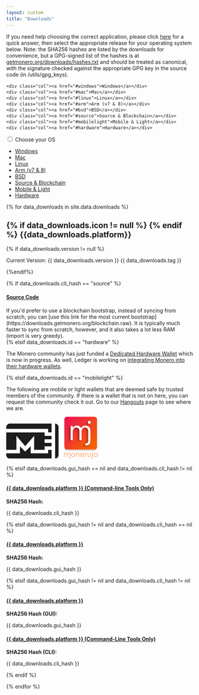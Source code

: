 ```yaml
---
layout: custom
title: "Downloads"
---
```


<div class="downloads">

<div class="container description" markdown="1">

If you need help choosing the correct application, please click [here](https://www.reddit.com/r/Monero/comments/64b5lf/what_is_the_best_monero_wallet/) for a quick answer, then select the appropriate release for your operating system below.
Note: the SHA256 hashes are listed by the downloads for convenience, but a GPG-signed list of the hashes is at [getmonero.org/downloads/hashes.txt](https://getmonero.org/downloads/hashes.txt) and should be treated as canonical, with the signature checked against the appropriate GPG key in the source code (in /utils/gpg_keys).

</div>
<div class="container full downdropdown">
<div class="info-block download-nav row middle-xs between-xs" id="selections">
    
    <div class="col"><a href="#windows">Windows</a></div>
    <div class="col"><a href="#mac">Mac</a></div>
    <div class="col"><a href="#linux">Linux</a></div>
    <div class="col"><a href="#arm">Arm (v7 & 8)</a></div>
    <div class="col"><a href="#bsd">BSD</a></div>
    <div class="col"><a href="#source">Source & Blockchain</a></div>
    <div class="col"><a href="#mobilelight">Mobile & Light</a></div>
    <div class="col"><a href="#hardware">Hardware</a></div>
    
</div>
</div>

<div class="container full">
  <div class="info-block row center-xs" id="pick-platform">
     <div class="mob dropdowndrop">
        <input id="check01" type="checkbox" name="menu"/>
        <label for="check01">Choose your OS</label>
        <ul id="menu">
          <li><a href="#windows">Windows</a></li>
          <li><a href="#mac">Mac</a></li>
          <li><a href="#linux">Linux</a></li>
          <li><a href="#arm">Arm (v7 & 8)</a></li>
          <li><a href="#bsd">BSD</a></li>
          <li><a href="#source">Source & Blockchain</a></li>
          <li><a href="#mobilelight">Mobile & Light</a></li>
          <li><a href="#hardware">Hardware</a></li>
        </ul>
      </div>
  </div>
</div>


<div class="download-platforms">

{% for data_downloads in site.data.downloads %}

<section class="container full" id="{{ data_downloads.id}}">
    <div class="info-block">
        <h2> 
            {% if data_downloads.icon != null %}
            <span class="{{data_downloads.icon}}"></span>  
            {% endif %}
            {{data_downloads.platform}}
        </h2>
            {% if data_downloads.version != null %}
        <p class="text-center">Current Version: {{ data_downloads.version }} {{ data_downloads.tag }}</p>
            {%endif%}



{% if data_downloads.cli_hash == "source" %}
<div class="row">
<div class="col-md-8 col-md-offset-2 col-sm-12 col-xs-12">
<h4 id="{{ data_downloads.platform | slugify }}">
 <a href="{{ data_downloads.cli_url }}">Source Code</a>
</h4>
</div>
<div class="col-md-8 col-md-offset-2 col-sm-12 col-xs-12" markdown="1">
If you'd prefer to use a blockchain bootstrap, instead of syncing from scratch, you can [use this link for the most current bootstrap](https://downloads.getmonero.org/blockchain.raw). It is typically much faster to sync from scratch, however, and it also takes a lot less RAM (import is very greedy).
</div>
</div>
{% elsif data_downloads.id == "hardware" %}
<div class="row">
<div class="col-md-8 col-md-offset-2 col-sm-12 col-xs-12">
<p>The Monero community has just funded a <a href="https://forum.getmonero.org/9/work-in-progress/88149/dedicated-monero-hardware-wallet" target="_blank" rel="noreferrer, noopener">Dedicated Hardware Wallet</a> which is now in progress. As well, Ledger is working on <a href="https://github.com/LedgerHQ/blue-app-monero" target="_blank" rel="noreferrer, noopener">integrating Monero into their hardware wallets</a>.</p>
</div></div>

{% elsif data_downloads.id == "mobilelight" %}
<div class="row">
<div class="col-md-8 col-md-offset-2 col-sm-12 col-xs-12">
<p>The following are mobile or light wallets that are deemed safe by trusted members of the community. If there is a wallet that is not on here, you can request the community check it out. Go to our <a href="/community/hangouts/">Hangouts</a> page to see where we are.</p>
</div>
</div>
<div class="row center-xs">
  <div class="col-xs-12">
    <a href="https://mymonero.com"><img src="/img/mymonero.png" alt="MyMonero Logo"></a>
    <a href="https://monerujo.io"><img src="/img/monerujo.png" alt="Monerujo Logo"></a>
  </div>
</div>


{% elsif data_downloads.gui_hash == nil and data_downloads.cli_hash != nil %}
<div class="row"><div class="col-md-8 col-md-offset-2 col-sm-12 col-xs-12"><h4 id="{{ data_downloads.platform | slugify }}">
 <a href="//downloads.getmonero.org/cli/{{ data_downloads.cli_url }}"> {{ data_downloads.platform }} (Command-line Tools Only)</a>
 </h4></div></div>
 <div class="row"><div class="col-md-8 col-md-offset-2 col-sm-12 col-xs-12">
 <p><strong>SHA256 Hash:</strong></p> <p class="hash"> {{ data_downloads.cli_hash }}</p></div>
</div>
{% elsif data_downloads.gui_hash != nil and data_downloads.cli_hash == nil %}
<div class="row">

<h4 id="{{ data_downloads.platform | slugify }}">
 <a href="//downloads.getmonero.org/gui/{{ data_downloads.gui_url }}">{{ data_downloads.platform }}</a>
 </h4></div>
<div class="row">
<p><strong>SHA256 Hash:</strong></p> <p class="hash"> {{ data_downloads.gui_hash }}</p>
</div>
{% elsif data_downloads.gui_hash != nil and data_downloads.cli_hash != nil %}
<div class="row start-md">
<div class="col-md-6 col-sm-12" >

<h4 id="{{ data_downloads.platform | slugify }}">
 <a href="//downloads.getmonero.org/gui/{{ data_downloads.gui_url }}">{{ data_downloads.platform }}</a>
</h4>
<p><strong>SHA256 Hash (GUI):</strong></p> <p class="hash"> {{ data_downloads.gui_hash }}</p>

</div>

<div class="col-md-6 col-sm-12">
<h4>
 <a href="//downloads.getmonero.org/cli/{{ data_downloads.cli_url }}">{{ data_downloads.platform }} (Command-Line Tools Only)</a>
</h4>
<p><strong>SHA256 Hash (CLI):</strong></p> <p class="hash"> {{ data_downloads.cli_hash }}</p>
</div>
</div>
{% endif %}
    </div>
</section>

{% endfor %}

</div>
<a href="#" class="arrow-up"><i></i></a>

</div>



